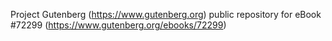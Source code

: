 Project Gutenberg (https://www.gutenberg.org) public repository
for eBook #72299 (https://www.gutenberg.org/ebooks/72299)
